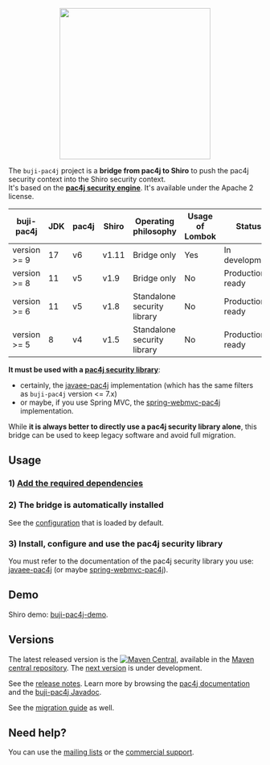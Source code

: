 <p align="center">
  <img src="https://pac4j.github.io/pac4j/img/logo-shiro.png" width="300" />
</p>

The `buji-pac4j` project is a **bridge from pac4j to Shiro** to push the pac4j security context into the Shiro security context.  
It's based on the **[pac4j security engine](https://github.com/pac4j/pac4j)**. It's available under the Apache 2 license.

| buji-pac4j   | JDK | pac4j | Shiro | Operating philosophy        | Usage of Lombok | Status           |
|--------------|-----|-------|-------|-----------------------------|-----------------|------------------|
| version >= 9 | 17  | v6    | v1.11 | Bridge only                 | Yes             | In development   |
| version >= 8 | 11  | v5    | v1.9  | Bridge only                 | No              | Production ready |
| version >= 6 | 11  | v5    | v1.8  | Standalone security library | No              | Production ready |
| version >= 5 | 8   | v4    | v1.5  | Standalone security library | No              | Production ready |

**It must be used with a [pac4j security library](https://www.pac4j.org/implementations.html)**:
- certainly, the [javaee-pac4j](https://github.com/pac4j/jee-pac4j) implementation (which has the same filters as `buji-pac4j` version <= 7.x)
- or maybe, if you use Spring MVC, the [spring-webmvc-pac4j](https://github.com/pac4j/spring-webmvc-pac4j) implementation.

While **it is always better to directly use a pac4j security library alone**, this bridge can be used to keep legacy software and avoid full migration.


## Usage

### 1) [Add the required dependencies](https://github.com/bujiio/buji-pac4j/wiki/Dependencies)

### 2) The bridge is automatically installed

See the [configuration](https://github.com/bujiio/buji-pac4j/blob/master/src/main/resources/buji-pac4j-default.ini) that is loaded by default.

### 3) Install, configure and use the pac4j security library

You must refer to the documentation of the pac4j security library you use: [javaee-pac4j](https://github.com/pac4j/jee-pac4j) (or maybe [spring-webmvc-pac4j](https://github.com/pac4j/spring-webmvc-pac4j)).


## Demo

Shiro demo: [buji-pac4j-demo](https://github.com/pac4j/buji-pac4j-demo).


## Versions

The latest released version is the [![Maven Central](https://maven-badges.herokuapp.com/maven-central/io.buji/buji-pac4j/badge.svg?style=flat)](https://maven-badges.herokuapp.com/maven-central/io.buji/buji-pac4j), available in the [Maven central repository](https://repo.maven.apache.org/maven2).
The [next version](https://github.com/bujiio/buji-pac4j/wiki/Next-version) is under development.

See the [release notes](https://github.com/bujiio/buji-pac4j/wiki/Release-Notes). Learn more by browsing the [pac4j documentation](https://www.javadoc.io/doc/org.pac4j/pac4j-core/5.4.6/index.html) and the [buji-pac4j Javadoc](http://www.javadoc.io/doc/io.buji/buji-pac4j/8.0.0).

See the [migration guide](https://github.com/bujiio/buji-pac4j/wiki/Migration-guide) as well.


## Need help?

You can use the [mailing lists](https://www.pac4j.org/mailing-lists.html) or the [commercial support](https://www.pac4j.org/commercial-support.html).
